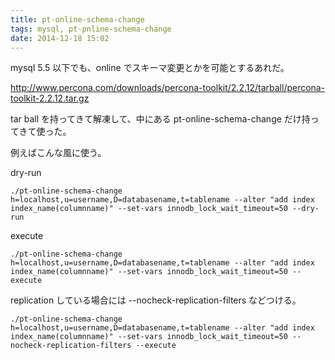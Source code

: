 ```yaml
---
title: pt-online-schema-change
tags: mysql, pt-pnline-schema-change
date: 2014-12-18 15:02
---
```


mysql 5.5 以下でも、online でスキーマ変更とかを可能とするあれだ。

http://www.percona.com/downloads/percona-toolkit/2.2.12/tarball/percona-toolkit-2.2.12.tar.gz

tar ball を持ってきて解凍して、中にある pt-online-schema-change だけ持ってきて使った。

例えばこんな風に使う。

dry-run

    ./pt-online-schema-change h=localhost,u=username,D=databasename,t=tablename --alter "add index index_name(columnname)" --set-vars innodb_lock_wait_timeout=50 --dry-run

execute

    ./pt-online-schema-change h=localhost,u=username,D=databasename,t=tablename --alter "add index index_name(columnname)" --set-vars innodb_lock_wait_timeout=50 --execute

replication している場合には --nocheck-replication-filters などつける。

    ./pt-online-schema-change h=localhost,u=username,D=databasename,t=tablename --alter "add index index_name(columnname)" --set-vars innodb_lock_wait_timeout=50 --nocheck-replication-filters --execute

